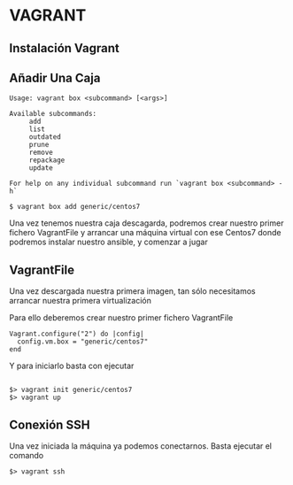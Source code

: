 # VAGRANT

## Instalación Vagrant

## Añadir Una Caja

```
Usage: vagrant box <subcommand> [<args>]

Available subcommands:
     add
     list
     outdated
     prune
     remove
     repackage
     update

For help on any individual subcommand run `vagrant box <subcommand> -h`
```

```
$ vagrant box add generic/centos7

```


Una vez tenemos nuestra caja descagarda, podremos crear nuestro primer fichero VagrantFile y arrancar una máquina virtual con ese Centos7 donde podremos instalar nuestro ansible, y comenzar a jugar


## VagrantFile

Una vez descargada nuestra primera imagen, tan sólo necesitamos arrancar nuestra primera virtualización

Para ello deberemos crear nuestro primer fichero VagrantFile

````
Vagrant.configure("2") do |config|
  config.vm.box = "generic/centos7"
end
````


Y para iniciarlo basta con ejecutar

```` 

$> vagrant init generic/centos7
$> vagrant up

````

## Conexión SSH
 Una vez iniciada la máquina ya podemos conectarnos. Basta ejecutar el comando

 ````
$> vagrant ssh
````

